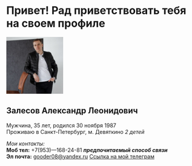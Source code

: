 # Привет! Рад приветствовать тебя на своем профиле

<img src="ava.jpg" width="150" height="150"> 

## Залесов Александр Леонидович

Мужчина, 35 лет, родился 30 ноября 1987  
Проживаю в Санкт-Петербург, м. Девяткино
_2 детей_

_Мои контакты:_  
**Моб тел:** +7(953)—168-24-81 ***предпочитаемый способ связи***  
**Эл почта:** gooder08@yandex.ru 
[Ссылка на мой телеграм](https://t.me/gooder08)
